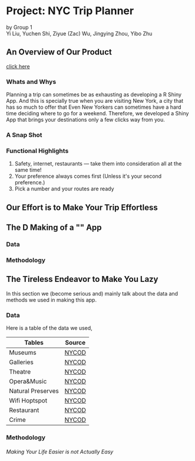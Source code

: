 # Project: NYC Trip Planner
by Group 1   
Yi Liu, Yuchen Shi, Ziyue (Zac) Wu, Jingying Zhou, Yibo Zhu

## An Overview of Our Product
[click here](https://ziyuewu.shinyapps.io/LazyPlanet/)
### Whats and Whys
   Planning a trip can sometimes be as exhausting as developing a R Shiny App. And this is specially true when you are visiting New York, a city that has so much to offer that Even New Yorkers can sometimes have a hard time deciding where to go for a weekend. Therefore, we developed a Shiny App that brings your destinations only a few clicks way from you.   
### A Snap Shot
   
### Functional Highlights
1. Safety, internet, restaurants — take them into consideration all at the same time!
2. Your preference always comes first (Unless it's your second preference.)
3. Pick a number and your routes are ready  

## Our Effort is to Make Your Trip Effortless

## The D Making of a "" App   
### Data
### Methodology

## The Tireless Endeavor to Make You Lazy
In this section we (become serious and) mainly talk about the data and methods we used in making this app.   
### Data
Here is a table of the data we used,    

| Tables        | Source        | 
| ------------- |:-------------:| 
| Museums | [NYCOD](https://data.cityofnewyork.us/Recreation/New-York-City-Museums/ekax-ky3z)| 
| Galleries | [NYCOD](https://data.cityofnewyork.us/Recreation/New-York-City-Art-Galleries/tgyc-r5jh)|
| Theatre |[NYCOD](https://data.cityofnewyork.us/Recreation/Theaters/kdu2-865w)|
| Opera&Music |[NYCOD](https://data.cityofnewyork.us/Recreation/DOITT-CLASSICAL-MUSIC/txxa-5nhg)|
| Natural Preserves| [NYCOD](http://www.nyc.gov/html/dpr/nycbigapps/DPR_naturepreserves_001.csv) |
| Wifi Hoptspot|[NYCOD](https://data.cityofnewyork.us/City-Government/NYC-Wi-Fi-Hotspot-Locations/yjub-udmw)|
| Restaurant|[NYCOD](https://data.cityofnewyork.us/Health/DOHMH-New-York-City-Restaurant-Inspection-Results/43nn-pn8j)|
| Crime|[NYCOD](https://data.cityofnewyork.us/Public-Safety/NYPD-7-Major-Felony-Incident-Map/dvh8-u7es)|  

### Methodology
###### Making Your Life Easier is not Actually Easy







